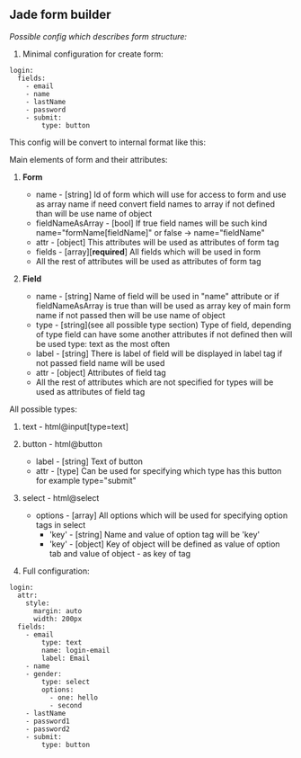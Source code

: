 ## Jade form builder

_Possible config which describes form structure:_

1. Minimal configuration for create form:

```
login:
  fields:
    - email
    - name
    - lastName
    - password
    - submit:
        type: button
```

This config will be convert to internal format like this:

Main elements of form and their attributes:

1. __Form__
    * name - [string] Id of form which will use for access to form and use as array name if need convert field names to array if not defined than will be use name of object
    * fieldNameAsArray - [bool] If true field names will be such kind name="formName[fieldName]" or false -> name="fieldName"
    * attr - [object] This attributes will be used as attributes of form tag
    * fields - [array][__required__] All fields which will be used in form
    * All the rest of attributes will be used as attributes of form tag

2. __Field__
    * name - [string] Name of field will be used in "name" attribute or if fieldNameAsArray is true than will be used as array key of main form name if not passed then will be use name of object
    * type - [string](see all possible type section) Type of field, depending of type field can have some another attributes if not defined then will be used type: text as the most often
    * label - [string] There is label of field will be displayed in label tag if not passed field name will be used 
    * attr - [object] Attributes of field tag
    * All the rest of attributes which are not specified for types will be used as attributes of field tag

All possible types:

1. text - html@input[type=text]
2. button - html@button
    * label - [string] Text of button
    * attr - [type] Can be used for specifying which type has this button for example type="submit"
3. select - html@select
    * options - [array] All options which will be used for specifying option tags in select
        - 'key' - [string] Name and value of option tag will be 'key'
        - 'key' - [object] Key of object will be defined as value of option tab and value of object - as key of tag

2. Full configuration:

```
login:
  attr:
    style:
      margin: auto
      width: 200px
  fields:
    - email
        type: text
        name: login-email
        label: Email
    - name
    - gender:
        type: select
        options:
          - one: hello
          - second
    - lastName
    - password1
    - password2
    - submit:
        type: button
```
